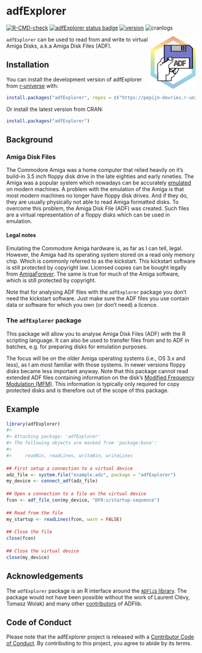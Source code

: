 
# adfExplorer

<!-- badges: start -->

[![R-CMD-check](https://github.com/pepijn-devries/adfExplorer/actions/workflows/R-CMD-check.yaml/badge.svg)](https://github.com/pepijn-devries/adfExplorer/actions/workflows/R-CMD-check.yaml)
[![adfExplorer status
badge](https://pepijn-devries.r-universe.dev/badges/adfExplorer)](https://pepijn-devries.r-universe.dev/adfExplorer)
[![version](https://www.r-pkg.org/badges/version/adfExplorer)](https://CRAN.R-project.org/package=adfExplorer)
![cranlogs](https://cranlogs.r-pkg.org/badges/adfExplorer)
<!-- badges: end -->

<img src="man/figures/logo.svg" align="right" height="139" copyright="cc-sa" alt="logo" class="pkgdown-hide" />

`adfExplorer` can be used to read from and write to virtual Amiga Disks,
a.k.a Amiga Disk Files (ADF).

## Installation

You can install the development version of adfExplorer from
[r-universe](https://pepijn-devries.r-universe.dev/adfExplorer) with:

``` r
install.packages("adfExplorer", repos = c("https://pepijn-devries.r-universe.dev", "https://cloud.r-project.org"))
```

Or install the latest version from CRAN:

``` r
install.packages("adfExplorer")
```

## Background

### Amiga Disk Files

The Commodore Amiga was a home computer that relied heavily on it’s
build-in 3.5 inch floppy disk drive in the late eighties and early
nineties. The Amiga was a popular system which nowadays can be
accurately [emulated](https://en.wikipedia.org/wiki/Amiga_emulation) on
modern machines. A problem with the emulation of the Amiga is that most
modern machines no longer have floppy disk drives. And if they do, they
are usually physically not able to read Amiga formatted disks. To
overcome this problem, the Amiga Disk File (ADF) was created. Such files
are a virtual representation of a floppy disks which can be used in
emulation.

#### Legal notes

Emulating the Commodore Amiga hardware is, as far as I can tell, legal.
However, the Amiga had its operating system stored on a read only memory
chip. Which is commonly referred to as the kickstart. This kickstart
software is still protected by copyright law. Licensed copies can be
bought legally from [AmigaForever](https://www.amigaforever.com). The
same is true for much of the Amiga software, which is still protected by
copyright.

Note that for analysing ADF files with the `adfExplorer` package you
don’t need the kickstart software. Just make sure the ADF files you use
contain data or software for which you own (or don’t need) a licence.

### The `adfExplorer` package

This package will allow you to analyse Amiga Disk Files (ADF) with the R
scripting language. It can also be used to transfer files from and to
ADF in batches, e.g. for preparing disks for emulation purposes.

The focus will be on the older Amiga operating systems (i.e., OS 3.x and
less), as I am most familiar with those systems. In newer versions
floppy disks became less important anyway. Note that this package cannot
read extended ADF files containing information on the disk’s [Modified
Frequency Modulation
(MFM)](https://en.wikipedia.org/wiki/Modified_Frequency_Modulation).
This information is typically only required for copy protected disks and
is therefore out of the scope of this package.

## Example

``` r
library(adfExplorer)
#> 
#> Attaching package: 'adfExplorer'
#> The following objects are masked from 'package:base':
#> 
#>     readBin, readLines, writeBin, writeLines

## First setup a connection to a virtual device
adz_file <- system.file("example.adz", package = "adfExplorer")
my_device <- connect_adf(adz_file)

## Open a connection to a file on the virtual device
fcon <- adf_file_con(my_device, "DF0:s/startup-sequence")

## Read from the file
my_startup <- readLines(fcon, warn = FALSE)

## Close the file
close(fcon)

## Close the virtual device
close(my_device)
```

## Acknowledgements

The `adfExplorer` package is an R interface around the [`ADFlib`
library](https://github.com/lclevy/ADFlib). The package would not have
been possible without the work of Laurent Clévy, Tomasz Wolak) and many
other
[contributors](https://github.com/lclevy/ADFlib/blob/master/AUTHORS) of
ADFlib.

## Code of Conduct

Please note that the adfExplorer project is released with a [Contributor
Code of
Conduct](https://contributor-covenant.org/version/2/1/CODE_OF_CONDUCT.html).
By contributing to this project, you agree to abide by its terms.
